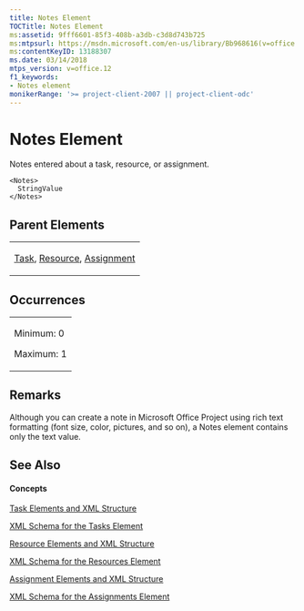```yaml
---
title: Notes Element
TOCTitle: Notes Element
ms:assetid: 9fff6601-85f3-408b-a3db-c3d8d743b725
ms:mtpsurl: https://msdn.microsoft.com/en-us/library/Bb968616(v=office.12)
ms:contentKeyID: 13188307
ms.date: 03/14/2018
mtps_version: v=office.12
f1_keywords:
- Notes element
monikerRange: '>= project-client-2007 || project-client-odc'
---
```


# Notes Element




Notes entered about a task, resource, or assignment.

    <Notes>
      StringValue
    </Notes>

## Parent Elements

<table>
<colgroup>
<col style="width: 100%" />
</colgroup>
<tbody>
<tr class="odd">
<td><p><a href="task-element.md">Task</a>, <a href="resource-element.md">Resource</a>, <a href="assignment-element.md">Assignment</a></p></td>
</tr>
</tbody>
</table>

## Occurrences

<table>
<colgroup>
<col style="width: 100%" />
</colgroup>
<tbody>
<tr class="odd">
<td><p>Minimum: 0</p>
<p>Maximum: 1</p></td>
</tr>
</tbody>
</table>

## Remarks

Although you can create a note in Microsoft Office Project using rich text formatting (font size, color, pictures, and so on), a Notes element contains only the text value.

## See Also

#### Concepts

[Task Elements and XML Structure](task-elements-and-xml-structure.md)

[XML Schema for the Tasks Element](xml-schema-for-the-tasks-element.md)

[Resource Elements and XML Structure](resource-elements-and-xml-structure.md)

[XML Schema for the Resources Element](xml-schema-for-the-resources-element.md)

[Assignment Elements and XML Structure](assignment-elements-and-xml-structure.md)

[XML Schema for the Assignments Element](xml-schema-for-the-assignments-element.md)

